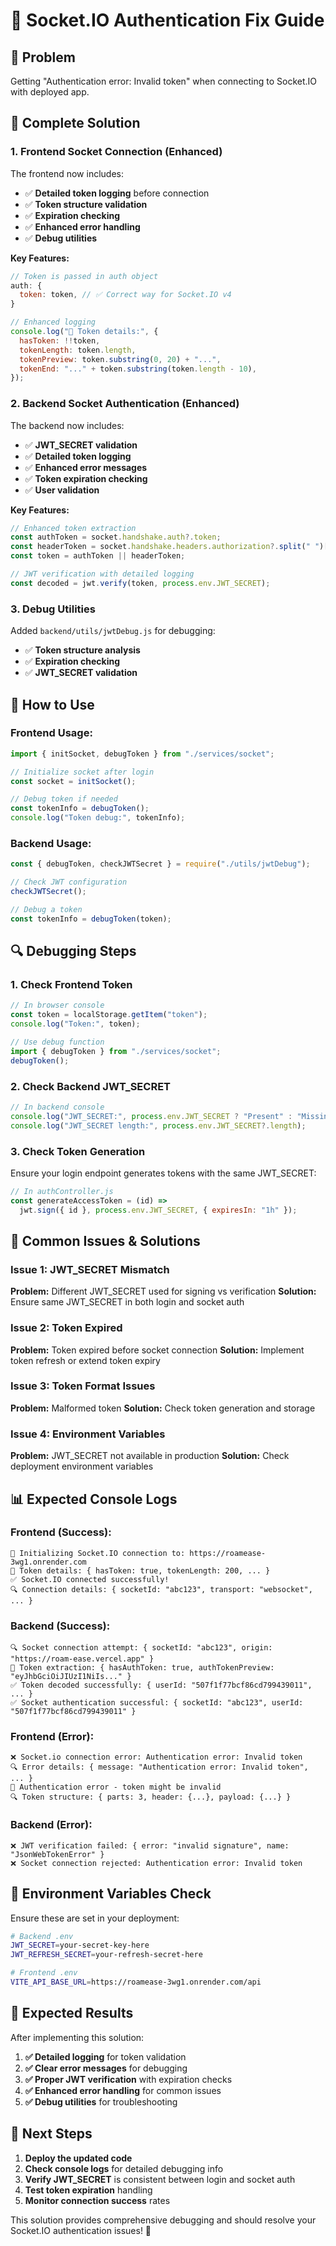 # 🔐 Socket.IO Authentication Fix Guide

## 🎯 Problem

Getting "Authentication error: Invalid token" when connecting to Socket.IO with deployed app.

## 🔧 Complete Solution

### 1. **Frontend Socket Connection (Enhanced)**

The frontend now includes:

- ✅ **Detailed token logging** before connection
- ✅ **Token structure validation**
- ✅ **Expiration checking**
- ✅ **Enhanced error handling**
- ✅ **Debug utilities**

**Key Features:**

```javascript
// Token is passed in auth object
auth: {
  token: token, // ✅ Correct way for Socket.IO v4
}

// Enhanced logging
console.log("🔐 Token details:", {
  hasToken: !!token,
  tokenLength: token.length,
  tokenPreview: token.substring(0, 20) + "...",
  tokenEnd: "..." + token.substring(token.length - 10),
});
```

### 2. **Backend Socket Authentication (Enhanced)**

The backend now includes:

- ✅ **JWT_SECRET validation**
- ✅ **Detailed token logging**
- ✅ **Enhanced error messages**
- ✅ **Token expiration checking**
- ✅ **User validation**

**Key Features:**

```javascript
// Enhanced token extraction
const authToken = socket.handshake.auth?.token;
const headerToken = socket.handshake.headers.authorization?.split(" ")[1];
const token = authToken || headerToken;

// JWT verification with detailed logging
const decoded = jwt.verify(token, process.env.JWT_SECRET);
```

### 3. **Debug Utilities**

Added `backend/utils/jwtDebug.js` for debugging:

- ✅ **Token structure analysis**
- ✅ **Expiration checking**
- ✅ **JWT_SECRET validation**

## 🚀 How to Use

### **Frontend Usage:**

```javascript
import { initSocket, debugToken } from "./services/socket";

// Initialize socket after login
const socket = initSocket();

// Debug token if needed
const tokenInfo = debugToken();
console.log("Token debug:", tokenInfo);
```

### **Backend Usage:**

```javascript
const { debugToken, checkJWTSecret } = require("./utils/jwtDebug");

// Check JWT configuration
checkJWTSecret();

// Debug a token
const tokenInfo = debugToken(token);
```

## 🔍 Debugging Steps

### **1. Check Frontend Token**

```javascript
// In browser console
const token = localStorage.getItem("token");
console.log("Token:", token);

// Use debug function
import { debugToken } from "./services/socket";
debugToken();
```

### **2. Check Backend JWT_SECRET**

```javascript
// In backend console
console.log("JWT_SECRET:", process.env.JWT_SECRET ? "Present" : "Missing");
console.log("JWT_SECRET length:", process.env.JWT_SECRET?.length);
```

### **3. Check Token Generation**

Ensure your login endpoint generates tokens with the same JWT_SECRET:

```javascript
// In authController.js
const generateAccessToken = (id) =>
  jwt.sign({ id }, process.env.JWT_SECRET, { expiresIn: "1h" });
```

## 🚨 Common Issues & Solutions

### **Issue 1: JWT_SECRET Mismatch**

**Problem:** Different JWT_SECRET used for signing vs verification
**Solution:** Ensure same JWT_SECRET in both login and socket auth

### **Issue 2: Token Expired**

**Problem:** Token expired before socket connection
**Solution:** Implement token refresh or extend token expiry

### **Issue 3: Token Format Issues**

**Problem:** Malformed token
**Solution:** Check token generation and storage

### **Issue 4: Environment Variables**

**Problem:** JWT_SECRET not available in production
**Solution:** Check deployment environment variables

## 📊 Expected Console Logs

### **Frontend (Success):**

```
🔌 Initializing Socket.IO connection to: https://roamease-3wg1.onrender.com
🔐 Token details: { hasToken: true, tokenLength: 200, ... }
✅ Socket.IO connected successfully!
🔍 Connection details: { socketId: "abc123", transport: "websocket", ... }
```

### **Backend (Success):**

```
🔍 Socket connection attempt: { socketId: "abc123", origin: "https://roam-ease.vercel.app" }
🔐 Token extraction: { hasAuthToken: true, authTokenPreview: "eyJhbGciOiJIUzI1NiIs..." }
✅ Token decoded successfully: { userId: "507f1f77bcf86cd799439011", ... }
✅ Socket authentication successful: { socketId: "abc123", userId: "507f1f77bcf86cd799439011" }
```

### **Frontend (Error):**

```
❌ Socket.io connection error: Authentication error: Invalid token
🔍 Error details: { message: "Authentication error: Invalid token", ... }
🔐 Authentication error - token might be invalid
🔍 Token structure: { parts: 3, header: {...}, payload: {...} }
```

### **Backend (Error):**

```
❌ JWT verification failed: { error: "invalid signature", name: "JsonWebTokenError" }
❌ Socket connection rejected: Authentication error: Invalid token
```

## 🔧 Environment Variables Check

Ensure these are set in your deployment:

```bash
# Backend .env
JWT_SECRET=your-secret-key-here
JWT_REFRESH_SECRET=your-refresh-secret-here

# Frontend .env
VITE_API_BASE_URL=https://roamease-3wg1.onrender.com/api
```

## 🎉 Expected Results

After implementing this solution:

1. **✅ Detailed logging** for token validation
2. **✅ Clear error messages** for debugging
3. **✅ Proper JWT verification** with expiration checks
4. **✅ Enhanced error handling** for common issues
5. **✅ Debug utilities** for troubleshooting

## 🚀 Next Steps

1. **Deploy the updated code**
2. **Check console logs** for detailed debugging info
3. **Verify JWT_SECRET** is consistent between login and socket auth
4. **Test token expiration** handling
5. **Monitor connection success** rates

This solution provides comprehensive debugging and should resolve your Socket.IO authentication issues! 🎉
